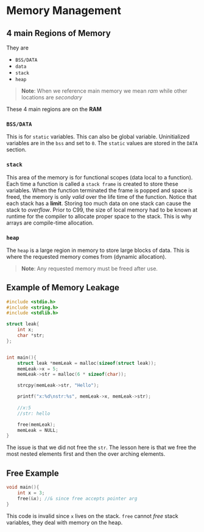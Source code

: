 # Memory Management
## 4 main Regions of Memory
They are
+ `BSS/DATA`
+ `data`
+ `stack`
+ `heap`

> **Note**:  When we reference main memory we mean *ram* while other locations are *secondary*

These 4 main regions are on the **RAM**

### `BSS/DATA`
This is for `static` variables. This can also be global variable. Uninitialized variables are in the `bss` and set to `0`. The `static` values are stored in the `DATA` section.

### `stack`
This area of the memory is for functional scopes (data local to a function). Each time a function is called a `stack frame` is created to store these variables. When the function terminated the frame is popped and space is freed, the memory is only *valid* over the life time of the function. Notice that each stack has a **limit**. Storing too much data on one stack can cause the stack to *overflow*. Prior to C99, the size of local memory had to be known at runtime for the compiler to allocate proper space to the stack. This is why arrays are compile-time allocation. 

### `heap`
The `heap` is a large region in memory to store large blocks of data. This is where the requested memory comes from (dynamic allocation). 
> **Note**: Any requested memory must be freed after use. 

## Example of Memory Leakage
```c
#include <stdio.h>
#include <string.h>
#include <stdlib.h>

struct leak{
    int x;
    char *str;
};


int main(){
    struct leak *memLeak = malloc(sizeof(struct leak));
    memLeak->x = 5;
    memLeak->str = malloc(6 * sizeof(char));

    strcpy(memLeak->str, "Hello");

    printf("x:%d\nstr:%s", memLeak->x, memLeak->str);
    
    //x:5
    //str: hello

    free(memLeak);
    memLeak = NULL;
}
```
The issue is that we did not free the `str`. 
The lesson here is that we free the most nested elements first and then the over arching elements. 

## Free Example
```c
void main(){
	int x = 3;
	free(&x); //& since free accepts pointer arg
}
```
This code is invalid since `x` lives on the stack. `free` cannot *free* stack variables, they deal with memory on the heap. 